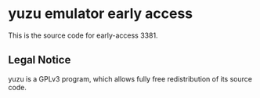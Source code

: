 yuzu emulator early access
=============

This is the source code for early-access 3381.

## Legal Notice

yuzu is a GPLv3 program, which allows fully free redistribution of its source code.